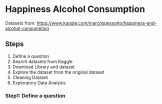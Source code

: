 # Happiness Alcohol Consumption
Datasets from: https://www.kaggle.com/marcospessotto/happiness-and-alcohol-consumption

## Steps
1. Define a question
2. Search datasets from Kaggle
3. Download Library and dataset
4. Explore the dataset from the original dataset
5. Cleaning Dataset
6. Exploratory Data Analysis

### Step1: Define a question
